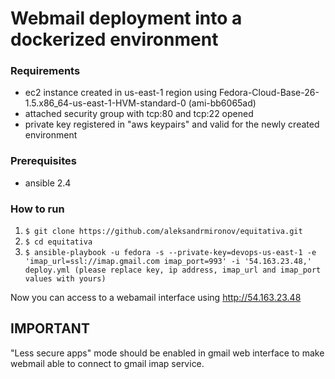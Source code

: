 # Webmail deployment into a dockerized environment

### Requirements
* ec2 instance created in us-east-1 region using Fedora-Cloud-Base-26-1.5.x86_64-us-east-1-HVM-standard-0 (ami-bb6065ad)
* attached security group with tcp:80 and tcp:22 opened
* private key registered in "aws keypairs" and valid for the newly created environment

### Prerequisites
* ansible 2.4

### How to run 
1. ```$ git clone https://github.com/aleksandrmironov/equitativa.git```
2. ```$ cd equitativa```
3. ```$ ansible-playbook -u fedora -s --private-key=devops-us-east-1 -e 'imap_url=ssl://imap.gmail.com imap_port=993' -i '54.163.23.48,' deploy.yml (please replace key, ip address, imap_url and imap_port values with yours)```

Now you can access to a webamail interface using http://54.163.23.48

## IMPORTANT
"Less secure apps" mode should be enabled in gmail web interface to make webmail able to connect to gmail imap service.
